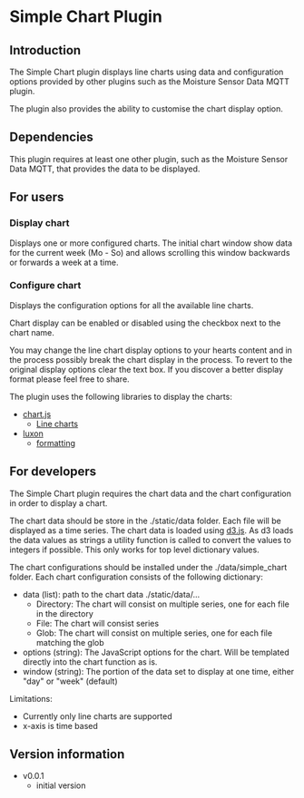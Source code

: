 # Simple Chart Plugin

## Introduction

The Simple Chart plugin displays line charts using data and
configuration options provided by other plugins such as the Moisture
Sensor Data MQTT plugin.

The plugin also provides the ability to customise the chart display
option.

## Dependencies

This plugin requires at least one other plugin, such as the Moisture
Sensor Data MQTT, that provides the data to be displayed.

## For users

### Display chart

Displays one or more configured charts. The initial chart window show
data for the current week (Mo - So) and allows scrolling this window
backwards or forwards a week at a time.

### Configure chart

Displays the configuration options for all the available line charts.

Chart display can be enabled or disabled using the checkbox next to
the chart name.

You may change the line chart display options to your hearts content
and in the process possibly break the chart display in the process. To
revert to the original display options clear the text box. If you
discover a better display format please feel free to share.

The plugin uses the following libraries to display the charts:

- [chart.js](https://www.chartjs.org/docs/latest/)
  - [Line charts](https://www.chartjs.org/docs/latest/charts/line.html)
- [luxon](https://moment.github.io/luxon/#/?id=luxon)
  - [formatting](https://moment.github.io/luxon/#/formatting)

## For developers

The Simple Chart plugin requires the chart data and the chart
configuration in order to display a chart.

The chart data should be store in the ./static/data folder. Each file
will be displayed as a time series. The chart data is loaded using
[d3.js](https://d3js.org/). As d3 loads the data values as strings a
utility function is called to convert the values to integers if
possible. This only works for top level dictionary values.

The chart configurations should be installed under the
./data/simple_chart folder. Each chart configuration consists of the
following dictionary:

- data (list): path to the chart data ./static/data/...
  - Directory: The chart will consist on multiple series, one for each file in the directory
  - File: The chart will consist series
  - Glob: The chart will consist on multiple series, one for each file matching the glob
- options (string): The JavaScript options for the chart. Will be templated directly into the chart function as is.
- window (string): The portion of the data set to display at one time, either "day" or "week" (default)

Limitations:

- Currently only line charts are supported
- x-axis is time based

## Version information

- v0.0.1
  - initial version
